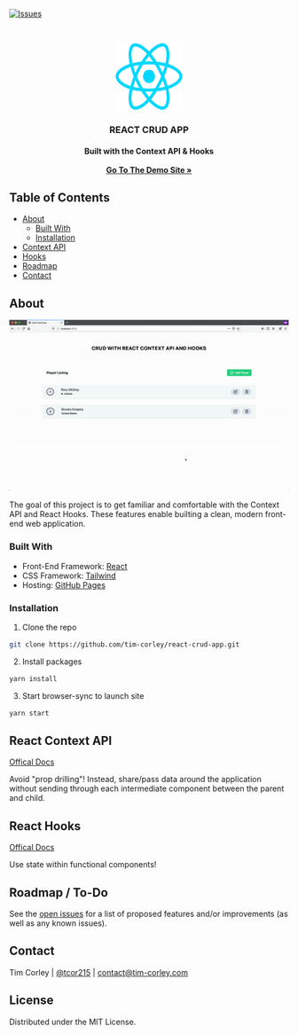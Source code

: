 <!-- PROJECT SHIELDS -->

[![Issues][issues-shield]][issues-url]

<!-- PROJECT HEADER/LOGO -->
<br />
<p align="center">
  <a href="https://reactjs.org/">
    <img src="src/img/react.svg" alt="react logo" width="120" height="120">
  </a>

  <h3 align="center">REACT CRUD APP</h3>

  <h4 align="center">
    Built with the Context API & Hooks
    <br />
    <br />
    <a href="https://reactjs.org/"><strong>Go To The Demo Site »</strong></a>
    <br />
  </p>
</p>

## Table of Contents

- [About](#about-the-project)
  - [Built With](#built-with)
  - [Installation](#installation)
- [Context API](#context)
- [Hooks](#hooks)
- [Roadmap](#roadmap)
- [Contact](#contact)

## About

[![app-walkthrough](src/img/demo.gif)](https://reactjs.org/)

The goal of this project is to get familiar and comfortable with the Context API and React Hooks. These features enable builting a clean, modern front-end web application.

### Built With

- Front-End Framework: [React](https://reactjs.org/)
- CSS Framework: [Tailwind](https://tailwindcss.com/)
- Hosting: [GitHub Pages](https://pages.github.com/)

### Installation

1. Clone the repo

```sh
git clone https://github.com/tim-corley/react-crud-app.git
```

2. Install packages

```sh
yarn install
```

3. Start browser-sync to launch site

```sh
yarn start
```

## React Context API

[Offical Docs](https://reactjs.org/docs/context.html)

Avoid "prop drilling"! Instead, share/pass data around the application without sending through each intermediate component between the parent and child.

## React Hooks

[Offical Docs](https://reactjs.org/docs/hooks-intro.html)

Use state within functional components!

## Roadmap / To-Do

See the [open issues](https://github.com/tim-corley/react-crud-app/issues) for a list of proposed features and/or improvements (as well as any known issues).

## Contact

Tim Corley | [@tcor215](https://twitter.com/tcor215) | contact@tim-corley.com

## License

Distributed under the MIT License.

[issues-shield]: https://img.shields.io/github/issues/tim-corley/react-crud-app?color=red&style=for-the-badge
[issues-url]: https://github.com/tim-corley/react-crud-app/issues
